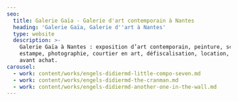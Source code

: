 ```yaml
---
seo:
  title: Galerie Gaïa - Galerie d'art contemporain à Nantes
  heading: 'Galerie Gaïa, Galerie d''art à Nantes'
  type: website
  description: >-
    Galerie Gaïa à Nantes : exposition d’art contemporain, peinture, sculpture,
    estampe, photographie, courtier en art, défiscalisation, location, prêt
    avant achat.
carousel:
  - work: content/works/engels-didiermd-little-compo-seven.md
  - work: content/works/engels-didiermd-the-cranman.md
  - work: content/works/engels-didiermd-another-one-in-the-wall.md
---
```


